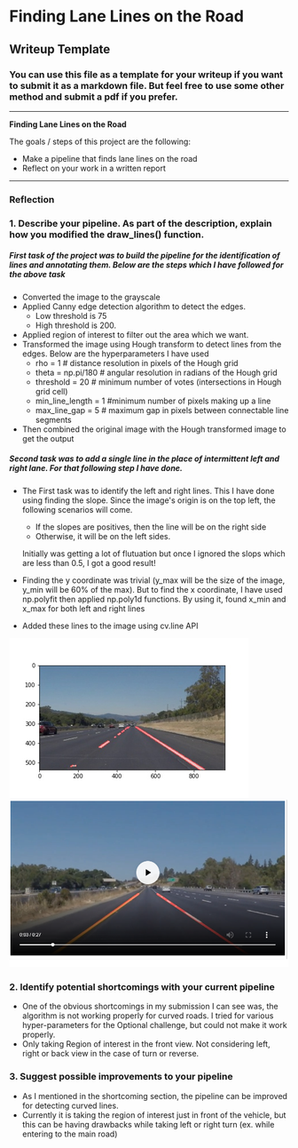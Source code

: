 # **Finding Lane Lines on the Road** 

## Writeup Template

### You can use this file as a template for your writeup if you want to submit it as a markdown file. But feel free to use some other method and submit a pdf if you prefer.

---

**Finding Lane Lines on the Road**

The goals / steps of this project are the following:
* Make a pipeline that finds lane lines on the road
* Reflect on your work in a written report


[//]: # (Image References)

[image1]: ./examples/grayscale.jpg "Grayscale"

---

### Reflection

### 1. Describe your pipeline. As part of the description, explain how you modified the draw_lines() function.

##### First task of the project was to build the pipeline for the identification of lines and annotating them. Below are the steps which I have followed for the above task
  * Converted the image to the grayscale
  * Applied Canny edge detection algorithm to detect the edges. 
       * Low threshold is 75 
       * High threshold is 200. 
  * Applied region of interest to filter out the area which we want.
  * Transformed the image using Hough transform to detect lines from the edges. Below are the hyperparameters I have used
      * rho = 1 # distance resolution in pixels of the Hough grid
      * theta = np.pi/180  # angular resolution in radians of the Hough grid
      * threshold = 20     # minimum number of votes (intersections in Hough grid cell)
      * min_line_length = 1 #minimum number of pixels making up a line
      * max_line_gap = 5    # maximum gap in pixels between connectable line segments
   * Then combined the original image with the Hough transformed image to get the output

##### Second task was to add a single line in the place of intermittent left and right lane. For that following step I have done.
  
  * The First task was to identify the left and right lines. This I have done using finding the slope. Since the image's origin is on the top left, the following scenarios will come.
      * If the slopes are positives, then the line will be on the right side
      * Otherwise, it will be on the left sides.
      
    Initially was getting a lot of flutuation but once I ignored the slops which are less than 0.5, I got a good result!
   * Finding the y coordinate was trivial (y_max will be the size of the image, y_min will be 60% of the max). But to find the x coordinate, I have used np.polyfit then applied np.poly1d functions. By using it, found x_min and x_max for both left and right lines
   * Added these lines to the image using cv.line API 

![Image before modifying draw_lines](sample_intermitted_lines.jpg)
![Image after modifying draw_lines](final_video_image.png)


### 2. Identify potential shortcomings with your current pipeline

  * One of the obvious shortcomings in my submission I can see was, the algorithm is not working properly for curved roads. I tried for various hyper-parameters for the Optional challenge, but could not make it work properly.  
  * Only taking Region of interest in the front view. Not considering left, right or back view in the case of turn or reverse.


### 3. Suggest possible improvements to your pipeline
  * As I mentioned in the shortcoming section, the pipeline can be improved for detecting curved lines. 
  * Currently it is taking the region of interest just in front of the vehicle, but this can be having drawbacks while taking left or right turn (ex. while entering to the main road)
